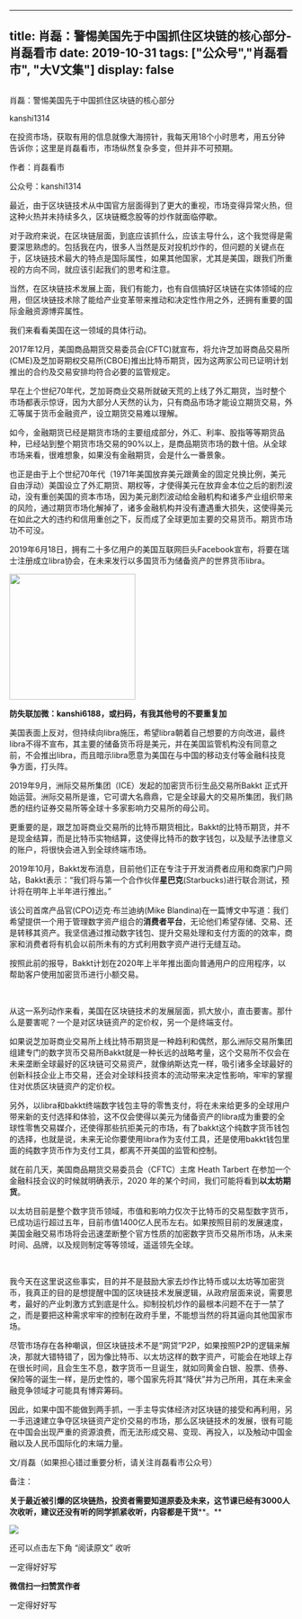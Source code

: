 
---
title:  肖磊：警惕美国先于中国抓住区块链的核心部分-肖磊看市
date: 2019-10-31
tags: ["公众号","肖磊看市", "大V文集"]
display: false
---


## 



肖磊：警惕美国先于中国抓住区块链的核心部分




kanshi1314




在投资市场，获取有用的信息就像大海捞针，我每天用18个小时思考，用五分钟告诉你；这里是肖磊看市，市场纵然复杂多变，但并非不可预期。


作者：肖磊看市

公众号：kanshi1314



最近，由于区块链技术从中国官方层面得到了更大的重视，市场变得异常火热，但这种火热并未持续多久，区块链概念股等的炒作就面临停歇。



对于政府来说，在区块链层面，到底应该抓什么，应该主导什么，这个我觉得是需要深思熟虑的。包括我在内，很多人当然是反对投机炒作的，但问题的关键点在于，区块链技术最大的特点是国际属性，如果其他国家，尤其是美国，跟我们所重视的方向不同，就应该引起我们的思考和注意。



当然，在区块链技术发展上面，我们有能力，也有自信搞好区块链在实体领域的应用，但区块链技术除了能给产业变革带来推动和决定性作用之外，还拥有重要的国际金融资源博弈属性。



我们来看看美国在这一领域的具体行动。



2017年12月，美国商品期货交易委员会(CFTC)就宣布，将允许芝加哥商品交易所(CME)及芝加哥期权交易所(CBOE)推出比特币期货，因为这两家公司已证明计划推出的合约及交易安排均符合必要的监管规定。



早在上个世纪70年代，芝加哥商业交易所就破天荒的上线了外汇期货，当时整个市场都表示惊讶，因为大部分人天然的认为，只有商品市场才能设立期货交易，外汇等属于货币金融资产，设立期货交易难以理解。



如今，金融期货已经是期货市场的主要组成部分，外汇、利率、股指等等期货品种，已经站到整个期货市场交易的90%以上，是商品期货市场的数十倍。从全球市场来看，很难想象，如果没有金融期货，会是什么一番景象。



也正是由于上个世纪70年代（1971年美国放弃美元跟黄金的固定兑换比例，美元自由浮动）美国设立了外汇期货、期权等，才使得美元在放弃金本位之后的剧烈波动，没有重创美国的资本市场，因为美元剧烈波动给金融机构和诸多产业组织带来的风险，通过期货市场化解掉了，诸多金融机构并没有遭遇重大损失，这使得美元在如此之大的违约和信用重创之下，反而成了全球更加主要的交易货币。期货市场功不可没。



2019年6月18日，拥有二十多亿用户的美国互联网巨头Facebook宣布，将要在瑞士注册成立libra协会，在未来发行以多国货币为储备资产的世界货币libra。



<img class="rich_pages" data-copyright="0" data-ratio="1" data-s="300,640" src="https://mmbiz.qpic.cn/mmbiz_jpg/rIYcHn0KrPQxE6zMiarib0VYKnt94Md6MMtJIw6YEwy8maoZPYfqopnlsqVs55Vz3JiaQIS7PZ1rg8lrYVngiaw9CQ/640?wx_fmt=jpeg" data-type="jpeg" data-w="430" style="height: 224px;width: 224px;"/>

**防失联加微：kanshi6188，或扫码，有我其他号的不要重复加**



美国表面上反对，但持续向libra施压，希望libra朝着自己想要的方向改进，最终libra不得不宣布，其主要的储备货币将是美元，并在美国监管机构没有同意之前，不会推出libra，而且暗示libra愿意为美国在与中国的移动支付等金融科技竞争方面，打头阵。



2019年9月，洲际交易所集团（ICE）发起的加密货币衍生品交易所Bakkt 正式开始运营。洲际交易所是谁，它可谓大名鼎鼎，它是全球最大的交易所集团，我们熟悉的纽约证券交易所等全球十多家影响力交易所的母公司。



更重要的是，跟芝加哥商业交易所的比特币期货相比，Bakkt的比特币期货，并不是现金结算，而是比特币实物结算，这使得比特币的数字钱包，以及赋予法律意义的账户，将很快会进入到全球终端市场。



2019年10月，Bakkt发布消息，目前他们正在专注于开发消费者应用和商家门户网站，Bakkt表示：“我们将与第一个合作伙伴**星巴克**(Starbucks)进行联合测试，预计将在明年上半年进行推出。”



该公司首席产品官(CPO)迈克·布兰迪纳(Mike Blandina)在一篇博文中写道：我们希望提供一个用于管理数字资产组合的**消费者平台**，无论他们希望存储、交易、还是转移其资产。我坚信通过推动数字钱包、提升交易处理和支付方面的的效率，商家和消费者将有机会以前所未有的方式利用数字资产进行无缝互动。



按照此前的报导，Bakkt计划在2020年上半年推出面向普通用户的应用程序，以帮助客户使用加密货币进行小额交易。

&nbsp;

从这一系列动作来看，美国在区块链技术的发展层面，抓大放小，直击要害。那什么是要害呢？一个是对区块链资产的定价权，另一个是终端支付。



如果说芝加哥商业交易所上线比特币期货是一种趋利和偶然，那么洲际交易所集团组建专门的数字货币交易所Bakkt就是一种长远的战略考量，这个交易所不仅会在未来垄断全球最好的区块链可交易资产，就像纳斯达克一样，吸引诸多全球最好的创新科技企业上市交易，还会对全球科技资本的流动带来决定性影响，牢牢的掌握住对优质区块链资产的定价权。



另外，以libra和bakkt终端数字钱包主导的零售支付，将在未来给更多的全球用户带来新的支付选择和体验，这不仅会使得以美元为储备资产的libra成为重要的全球性零售交易媒介，还使得那些抗拒美元的市场，有了bakkt这个纯数字货币钱包的选择，也就是说，未来无论你要使用libra作为支付工具，还是使用bakkt钱包里面的纯数字货币作为支付工具，都离不开美国的监管和控制。



就在前几天，美国商品期货交易委员会（CFTC）主席 Heath Tarbert 在参加一个金融科技会议的时候就明确表示，2020 年的某个时间，我们可能将看到**以太坊期货**。



以太坊目前是整个数字货币领域，市值和影响力仅次于比特币的交易型数字货币，已成功运行超过五年，目前市值1400亿人民币左右。如果按照目前的发展速度，美国金融交易市场将会迅速垄断整个官方性质的加密数字货币交易所市场，从未来时间、品牌，以及规则制定等等领域，遥遥领先全球。

&nbsp;

我今天在这里说这些事实，目的并不是鼓励大家去炒作比特币或以太坊等加密货币，我真正的目的是想提醒中国的区块链技术发展逻辑，从政府层面来说，需要思考，最好的产业刺激方式到底是什么。抑制投机炒作的最根本问题不在于一禁了之，而是要把这种需求牢牢的控制在政府手里，不能想当然的将其逼向其他国家市场。



尽管市场存在各种嘲讽，但区块链技术不是“网贷”P2P，如果按照P2P的逻辑来解决，那就大错特错了，因为像比特币、以太坊这样的数字资产，可能会在地球上存在很长时间，且会生生不息，数字货币一旦诞生，就如同黄金白银、股票、债券、保险等的诞生一样，是历史性的，哪个国家先将其“降伏”并为己所用，其在未来金融竞争领域才可能具有博弈筹码。



因此，如果中国不能做到两手抓，一手主导实体经济对区块链的接受和再利用，另一手迅速建立争夺区块链资产定价交易的市场，那么区块链技术的发展，很有可能在中国会出现严重的资源浪费，而无法形成交易、变现、再投入，以及触动中国金融以及人民币国际化的末端力量。



文/肖磊（如果担心错过重要分析，请关注肖磊看市公众号）



备注：

**关于最近被引爆的区块链热，投资者需要知道原委及未来，这节课已经有3000人次收听，建议还没有听的同学抓紧收听，内容都是干货****。**



<img class="rich_pages" data-ratio="1.7786666666666666" data-s="300,640" src="https://mmbiz.qpic.cn/mmbiz_jpg/rIYcHn0KrPSjbWBsApribATiad3O2zVbWbeHz5gNBBWngWJ6GibWZIylZlicMMia8PhwjCMYBUIxnXoFejwoKEppv5Q/640?wx_fmt=jpeg" data-type="jpeg" data-w="750"/>

还可以点击左下角&nbsp;“阅读原文”&nbsp;收听

一定得好好写


**微信扫一扫赞赏作者**






一定得好好写








